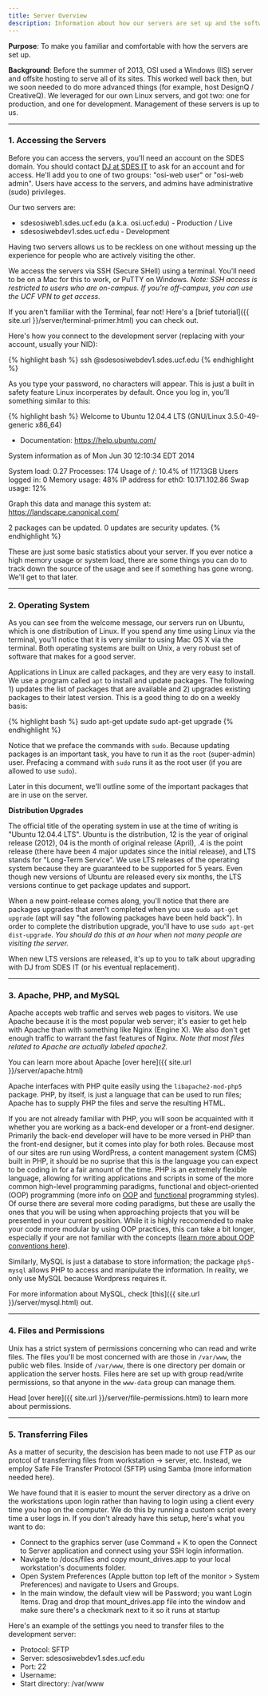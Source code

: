 ```yaml
---
title: Server Overview
description: Information about how our servers are set up and the software we use.
---
```


**Purpose**: To make you familiar and comfortable with how the servers are set up.

**Background**: Before the summer of 2013, OSI used a Windows (IIS) server and offsite hosting to serve all of its sites. This worked well back then, but we soon needed to do more advanced things (for example, host DesignQ / CreativeQ). We leveraged for our own Linux servers, and got two: one for production, and one for development. Management of these servers is up to us.

---

### 1. Accessing the Servers

Before you can access the servers, you'll need an account on the SDES domain. You should contact [DJ at SDES IT](mailto:dj@ucf.edu) to ask for an account and for access. He'll add you to one of two groups: "osi-web user" or "osi-web admin". Users have access to the servers, and admins have administrative (sudo) privileges.

Our two servers are:

* sdesosiweb1.sdes.ucf.edu (a.k.a. osi.ucf.edu) - Production / Live
* sdesosiwebdev1.sdes.ucf.edu - Development

Having two servers allows us to be reckless on one without messing up the experience for people who are actively visiting the other.

We access the servers via SSH (Secure SHell) using a terminal. You'll need to be on a Mac for this to work, or PuTTY on Windows. *Note: SSH access is restricted to users who are on-campus. If you're off-campus, you can use the UCF VPN to get access.*

If you aren't familiar with the Terminal, fear not! Here's a [brief tutorial]({{ site.url }}/server/terminal-primer.html) you can check out.

Here's how you connect to the development server (replacing <SDES Account> with your account, usually your NID):

{% highlight bash %}
ssh <SDES Account>@sdesosiwebdev1.sdes.ucf.edu
{% endhighlight %}

As you type your password, no characters will appear. This is just a built in safety feature Linux incorperates by default. Once you log in, you’ll something similar to this:


{% highlight bash %}
Welcome to Ubuntu 12.04.4 LTS (GNU/Linux 3.5.0-49-generic x86_64)

 * Documentation:  https://help.ubuntu.com/

  System information as of Mon Jun 30 12:10:34 EDT 2014

  System load:  0.27                Processes:           174
  Usage of /:   10.4% of 117.13GB   Users logged in:     0
  Memory usage: 48%                 IP address for eth0: 10.171.102.86
  Swap usage:   12%

  Graph this data and manage this system at:
    https://landscape.canonical.com/

2 packages can be updated.
0 updates are security updates.
{% endhighlight %}

These are just some basic statistics about your server. If you ever notice a high memory usage or system load, there are some things you can do to track down the source of the usage and see if something has gone wrong. We'll get to that later.

---

### 2. Operating System

As you can see from the welcome message, our servers run on Ubuntu, which is one distribution of Linux. If you spend any time using Linux via the terminal, you'll notice that it is very similar to using Mac OS X via the terminal. Both operating systems are built on Unix, a very robust set of software that makes for a good server.

Applications in Linux are called packages, and they are very easy to install. We use a program called `apt` to install and update packages. The following 1) updates the list of packages that are available and 2) upgrades existing packages to their latest version. This is a good thing to do on a weekly basis:

{% highlight bash %}
sudo apt-get update
sudo apt-get upgrade
{% endhighlight %}

Notice that we preface the commands with `sudo`. Because updating packages is an important task, you have to run it as the `root` (super-admin) user. Prefacing a command with `sudo` runs it as the root user (if you are allowed to use `sudo`).

Later in this document, we'll outline some of the important packages that are in use on the server.

**Distribution Upgrades**

The official title of the operating system in use at the time of writing is "Ubuntu 12.04.4 LTS". Ubuntu is the distribution, 12 is the year of original release (2012), 04 is the month of original release (April), .4 is the point release (there have been 4 major updates since the initial release), and LTS stands for "Long-Term Service". We use LTS releases of the operating system because they are guaranteed to be supported for 5 years. Even though new versions of Ubuntu are released every six months, the LTS versions continue to get package updates and support.

When a new point-release comes along, you'll notice that there are packages upgrades that aren't completed when you use `sudo apt-get upgrade` (apt will say "the following packages have been held back"). In order to complete the distribution upgrade, you'll have to use `sudo apt-get dist-upgrade`. *You should do this at an hour when not many people are visiting the server.*

When new LTS versions are released, it's up to you to talk about upgrading with DJ from SDES IT (or his eventual replacement).

---

### 3. Apache, PHP, and MySQL

Apache accepts web traffic and serves web pages to visitors. We use Apache because it is the most popular web server; it's easier to get help with Apache than with something like Nginx (Engine X). We also don't get enough traffic to warrant the fast features of Nginx. *Note that most files related to Apache are actually labeled apache2.*

You can learn more about Apache [over here]({{ site.url }}/server/apache.html)

Apache interfaces with PHP quite easily using the `libapache2-mod-php5` package. PHP, by itself, is just a language that can be used to run files; Apache has to supply PHP the files and serve the resulting HTML.

If you are not already familiar with PHP, you will soon be acquainted with it whether you are working as a back-end developer or a front-end designer. Primarily the back-end developer will have to be more versed in PHP than the front-end designer, but it comes into play for both roles. Because most of our sites are run using WordPress, a content management system (CMS) built in PHP, it should be no suprise that this is the language you can expect to be coding in for a fair amount of the time. PHP is an extremely flexible language, allowing for writing applications and scripts in some of the more common high-level programming paradigms, functional and object-oriented (OOP) programming (more info on [OOP](http://en.wikipedia.org/wiki/Object-oriented_programming "OOP") and [functional](http://en.wikipedia.org/wiki/Functional_programming "Functional Programming") programming styles). Of ourse there are several more coding paradigms, but these are usally the ones that you will be using when approaching projects that you will be presented in your current position. While it is highly reccomended to make your code more modular by using OOP practices, this can take a bit longer, especially if your are not familiar with the concepts ([learn more about OOP conventions here](http://sdesosiwebdev1.sdes.ucf.edu/docs/server/programming-conventions.html "OOP Conventions")).


Similarly, MySQL is just a database to store information; the package `php5-mysql` allows PHP to access and manipulate the information. In reality, we only use MySQL because Wordpress requires it.

For more information about MySQL, check [this]({{ site.url }}/server/mysql.html) out.

---

### 4. Files and Permissions

Unix has a strict system of permissions concerning who can read and write files. The files you'll be most concerned with are those in `/var/www`, the public web files. Inside of `/var/www`, there is one directory per domain or application the server hosts. Files here are set up with group read/write permissions, so that anyone in the `www-data` group can manage them.

Head [over here]({{ site.url }}/server/file-permissions.html) to learn more about permissions.

---

### 5. Transferring Files

As a matter of security, the descision has been made to not use FTP as our protcol of transferring files from workstation -> server, etc. Instead, we employ Safe File Transfer Protocol (SFTP) using Samba (more information needed here).

We have found that it is easier to mount the server directory as a drive on the workstations upon login rather than having to login using a client every time you hop on the computer. We do this by running a custom script every time a user logs in. If you don't already have this setup, here's what you want to do:


* Connect to the graphics server (use Command + K to open the Connect to Server application and connect using your SSH login information.
* Navigate to /docs/files and copy mount_drives.app to your local workstation's documents folder.
* Open System Preferences (Apple button top left of the monitor > System Preferences) and navigate to Users and Groups.
* In the main window, the default view will be Password; you want Login Items. Drag and drop that mount_drives.app file into the window and make sure there's a checkmark next to it so it runs at startup

Here's an example of the settings you need to transfer files to the development server:

* Protocol: SFTP
* Server: sdesosiwebdev1.sdes.ucf.edu
* Port: 22
* Username: <SDES Account>
* Start directory: /var/www